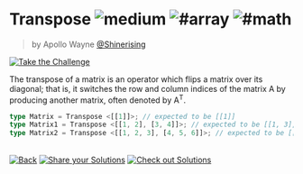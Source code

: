 <!--info-header-start--><h1>Transpose <img src="https://img.shields.io/badge/-medium-d9901a" alt="medium"/> <img src="https://img.shields.io/badge/-%23array-999" alt="#array"/> <img src="https://img.shields.io/badge/-%23math-999" alt="#math"/></h1><blockquote><p>by Apollo Wayne <a href="https://github.com/Shinerising" target="_blank">@Shinerising</a></p></blockquote><p><a href="https://tsch.js.org/25270/play" target="_blank"><img src="https://img.shields.io/badge/-Take%20the%20Challenge-3178c6?logo=typescript&logoColor=white" alt="Take the Challenge"/></a> </p><!--info-header-end-->

The transpose of a matrix is an operator which flips a matrix over its diagonal; that is, it switches the row and column indices of the matrix A by producing another matrix, often denoted by A<sup>T</sup>.

```ts
type Matrix = Transpose <[[1]]>; // expected to be [[1]]
type Matrix1 = Transpose <[[1, 2], [3, 4]]>; // expected to be [[1, 3], [2, 4]]
type Matrix2 = Transpose <[[1, 2, 3], [4, 5, 6]]>; // expected to be [[1, 4], [2, 5], [3, 6]]
```


<!--info-footer-start--><br><a href="../../README.md" target="_blank"><img src="https://img.shields.io/badge/-Back-grey" alt="Back"/></a> <a href="https://tsch.js.org/25270/answer" target="_blank"><img src="https://img.shields.io/badge/-Share%20your%20Solutions-teal" alt="Share your Solutions"/></a> <a href="https://tsch.js.org/25270/solutions" target="_blank"><img src="https://img.shields.io/badge/-Check%20out%20Solutions-de5a77?logo=awesome-lists&logoColor=white" alt="Check out Solutions"/></a> <!--info-footer-end-->